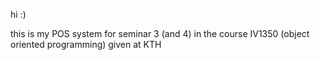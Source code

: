 hi :)

this is my POS system for seminar 3 (and 4) in the course IV1350 (object oriented programming) given at KTH
